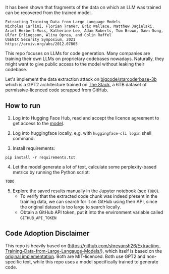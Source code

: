 It has been shown that fragments of the data on which an LLM was trained can be recovered from the trained model.

    Extracting Training Data from Large Language Models
    Nicholas Carlini, Florian Tramèr, Eric Wallace, Matthew Jagielski, Ariel Herbert-Voss, Katherine Lee, Adam Roberts, Tom Brown, Dawn Song, Ulfar Erlingsson, Alina Oprea, and Colin Raffel
    USENIX Security Symposium, 2021
    https://arxiv.org/abs/2012.07805

This repo focuses on LLMs for code generation.
Many companies are training their own LLMs on proprietary codebases nowadays.
Naturally, they might want to give public access to the model without leaking their codebase.

Let's implement the data extraction attack on [bigcode/starcoderbase-3b](https://huggingface.co/bigcode/starcoderbase-3b) which is a GPT2 architecture trained on [The Stack](https://huggingface.co/datasets/bigcode/the-stack), a 6TB dataset of permissive-licenced code scrapped from GitHub.

## How to run

1. Log into Hugging Face Hub, read and accept the licence agreement to get access
   to the [model](https://huggingface.co/bigcode/starcoderbase-3b).

2. Log into huggingface locally, e.g. with `huggingface-cli login` shell
   command.

3. Install requirements:
```
pip install -r requirements.txt
```

4. Let the model generate a lot of text, calculate some perplexity-based metrics by running the
   Python script:
```
TODO
```

5. Explore the saved results manually in the Jupyter notebook (see `TODO`).
    - To verify that the extracted code chunk was indeed present in the training data, we can search for it on GitHub using their API, since the original dataset is too large to search locally.
    - Obtain a GitHub API token, put it into the environment variable called `GITHUB_API_TOKEN`

## Code Adoption Disclaimer

This repo is heavily based on (https://github.com/shreyansh26/Extracting-Training-Data-from-Large-Langauge-Models/), which itself is based on the [original implementation](https://github.com/ftramer/LM_Memorization/extraction.py).
Both are MIT-licenced.
Both use GPT2 and non-specific text, while this repo uses a model specifically trained to generate code.
